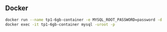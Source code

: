 ## Docker


```bash
docker run --name tp1-6gb-container -e MYSQL_ROOT_PASSWORD=password -d mysql:latest
docker exec -it tp1-6gb-container mysql -uroot -p
```
